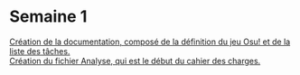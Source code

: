 # Semaine 1  
[Création de la documentation, composé de la définition du jeu Osu! et de la liste des tâches.](/documentatation.odt)  
[Création du fichier Analyse, qui est le début du cahier des charges.](/analyse.odt)  
